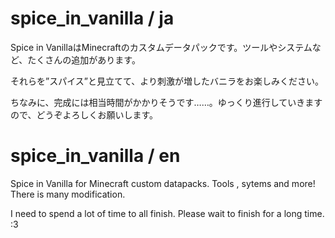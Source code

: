 # spice_in_vanilla / ja
Spice in VanillaはMinecraftのカスタムデータパックです。ツールやシステムなど、たくさんの追加があります。

それらを”スパイス”と見立てて、より刺激が増したバニラをお楽しみください。

ちなみに、完成には相当時間がかかりそうです……。ゆっくり進行していきますので、どうぞよろしくお願いします。

# spice_in_vanilla / en
Spice in Vanilla for Minecraft custom datapacks. Tools , sytems and more! There is many modification.

I need to spend a lot of time to all finish. Please wait to finish for a long time. :3
